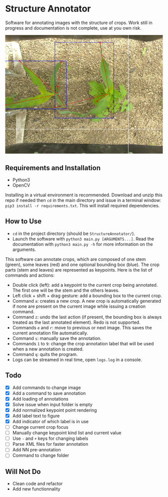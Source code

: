# Structure Annotator
Software for annotating images with the structure of crops. Work still in progress and documentation is not complete, use at you own risk.

![illustration](illustration.png)

## Requirements and Installation
- Python3
- OpenCV

Installing in a virtual environment is recommended. Download and unzip this repo if needed then `cd` in the main directory and issue in a terminal window:
`pip3 install -r requirements.txt`. This will install required dependencies.

## How to Use
- `cd` in the project directory (should be `StructureAnnotator/`).
- Launch the software with `python3 main.py [ARGUMENTS...]`. Read the documentation with `python3 main.py -h` for more information on the arguments.

This software can annotate crops, which are composed of one stem (green), some leaves (red) and one optional bounding box (blue). The crop parts (stem and leaves) are represented as keypoints. Here is the list of commands and actions:
- Double click (left): add a keypoint to the current crop being annotated. The first one will be the stem and the others leaves.
- Left click + shift + drag gesture: add a bounding box to the current crop.
- Command `a`: creates a new crop. A new crop is automatically generated if none are present on the current image while issuing a creation command.
- Command `z`: undo the last action (if present, the bounding box is always treated as the last annotated element). Redo is not supported.
- Commands `e` and `r`: move to previous or next image. This saves the current annotation file automatically.
- Command `s`: manually save the annotation.
- Commands `1` to `9`: change the crop annotation label that will be used when a new annotation is created.
- Command `q`: quits the program.
- Logs can be streamed in real time, open `logs.log` in a console.

## Todo
- [x] Add commands to change image
- [x] Add a command to save annotation
- [x] Add loading of annotations
- [x] Solve issue when input folder is empty
- [x] Add normalized keypoint point rendering
- [x] Add label text to figure
- [x] Add indicator of which label is in use
- [ ] Change current crop focus
- [ ] Manually change keypoint kind list and current value
- [ ] Use `-` and `+` keys for changing labels
- [ ] Parse XML files for faster annotation
- [ ] Add NN pre-annotation
- [ ] Command to change folder

## Will Not Do
- Clean code and refactor
- Add new functionnality
